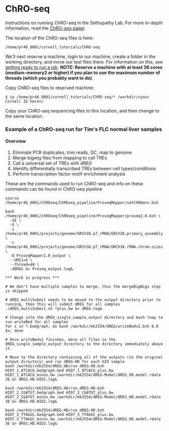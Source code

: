 # ChRO-seq

Instructions on running ChRO-seq in the Sethupathy Lab. For more in-depth information, read the [ChRO-seq paper](https://www.biorxiv.org/content/early/2017/09/07/185991).

The location of the ChRO-seq files is here:
```
/home/pr46_0001/cornell_tutorials/ChRO-seq
```

We'll next reserve a machine, login to our machine, create a folder in the working directory, and move our test files there. For information on this, see [getting ready to run a job](https://github.com/Sethupathy-Lab/cornell_tutorials/blob/master/getting_ready_to_run_a_job.md).
**NOTE: Reserve a machine with at least 36 cores (medium-memory2 or higher) if you plan to use the maximum number of threads (which you probably want to do)**.

Copy ChRO-seq files to reserved machine:
```
$ cp /home/pr46_0001/cornell_tutorials/ChRO-seq/* /workdir/<your Cornell ID here>/
```

Copy your ChRO-seq sequencing files to this location, and then change to the same location.

### Example of a ChRO-seq run for Tim's FLC normal liver samples

#### Overview

1. Eliminate PCR duplicates, trim reads, QC, map to genome
2. Merge bigwig files from mapping to call TREs
3. Call a universal set of TREs with dREG
4. Identify differentially transcribed TREs between cell types/conditions
5. Perform transcription factor motif enrichment analysis


These are the commands used to run ChRO-seq and info on these commands can be found in ChRO-seq pipeline

```
source /home/pr46_0001/ChROseq/ChROseq_pipeline/ProseqMapper/setChROenv.bsh

bash /home/pr46_0001/ChROseq/ChROseq_pipeline/ProseqMapper/proseq2.0.bsh \
  -SE \
  -G \
  -i /home/pr46_0001/projects/genome/GRCh38.p7_rRNA/GRCh38.primary_assembly.genome_rRNA \
  -c /home/pr46_0001/projects/genome/GRCh38.p7_rRNA/GRCh38.rRNA.chrom.sizes \
  -O ProseqMapper2.0_output \
  --UMI1=6 \
  --thread=40 \
  -4DREG &> Proseq_output.log&

*** Work in progress ***

# We don't have multiple samples to merge, thus the mergeBigWigs step is skipped

# dREG_multiSubmit needs to be moved to the output directory prior to running, then this will submit dREG for all samples
./dREG_multiSubmit.sh *plus.bw &> dREG.log&

# Change into the dREG_single_sample_output directory and bash loop to run writeBed for all samples
for x in *.bedgraph; do bash /workdir/mk2554/dREG/writeBedv2.bsh 0.8 $x; done

# Once writeBedv2 finishes, move all files in the dREG_single_sample_output directory to the directory immediately above it.

# Move to the directory containing all of the outputs (in the original output directory) and run dREG-HD for each HIO sample
bash /workdir/mk2554/dREG.HD/run_dREG-HD.bsh HIO7_1_ATCACG.bedgraph.bed HIO7_1_ATCACG_plus.bw HIO7_1_ATCACG_minus.bw /workdir/mk2554/dREG-Model/dREG_HD.model.rdata 36 &> dREG.HD.HIO1.log&

bash /workdir/mk2554/dREG.HD/run_dREG-HD.bsh HIO7_2_CGATGT.bedgraph.bed HIO7_2_CGATGT_plus.bw HIO7_2_CGATGT_minus.bw /workdir/mk2554/dREG-Model/dREG_HD.model.rdata 36 &> dREG.HD.HIO2.log&

bash /workdir/mk2554/dREG.HD/run_dREG-HD.bsh HIO7_3_TTAGGC.bedgraph.bed HIO7_3_TTAGGC_plus.bw HIO7_3_TTAGGC_minus.bw /workdir/mk2554/dREG-Model/dREG_HD.model.rdata 36 &> dREG.HD.HIO3.log&
```
